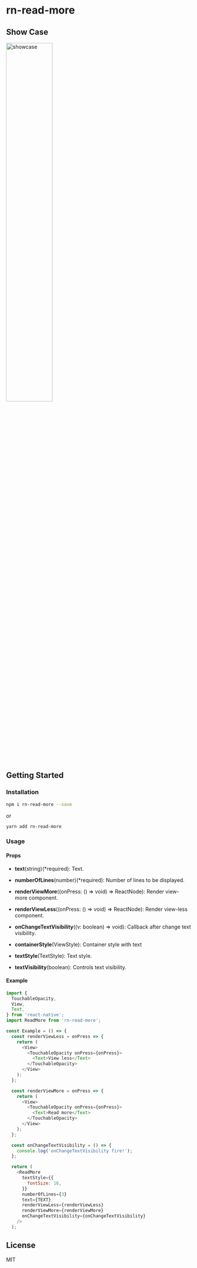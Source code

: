 # rn-read-more

## Show Case
<img src="https://raw.githubusercontent.com/barrsan/rn-read-more/master/showcase.gif" alt="showcase" width="50%">

## Getting Started

### Installation

```bash
npm i rn-read-more --save
```

or

```bash
yarn add rn-read-more
```

### Usage


#### Props

- **text**(string)(*required): Text.

- **numberOfLines**(number)(*required): Number of lines to be displayed.

- **renderViewMore**((onPress: () => void) => ReactNode): Render view-more component.

- **renderViewLess**((onPress: () => void) => ReactNode): Render view-less component.

- **onChangeTextVisibility**((v: boolean) => void): Callback after change text visibility.

- **containerStyle**(ViewStyle): Container style with text

- **textStyle**(TextStyle): Text style.

- **textVisibility**(boolean): Controls text visibility.

#### Example

```javascript
import {
  TouchableOpacity,
  View,
  Text,
} from 'react-native';
import ReadMore from 'rn-read-more';

const Example = () => {
  const renderViewLess = onPress => {
    return (
      <View>
        <TouchableOpacity onPress={onPress}>
          <Text>View less</Text>
        </TouchableOpacity>
      </View>
    );
  };

  const renderViewMore = onPress => {
    return (
      <View>
        <TouchableOpacity onPress={onPress}>
          <Text>Read more</Text>
        </TouchableOpacity>
      </View>
    );
  };

  const onChangeTextVisibility = () => {
    console.log('onChangeTextVisibility fire!');
  };

  return (
    <ReadMore
      textStyle={{
        fontSize: 16,
      }}
      numberOfLines={3}
      text={TEXT}
      renderViewLess={renderViewLess}
      renderViewMore={renderViewMore}
      onChangeTextVisibility={onChangeTextVisibility}
    />
  );
```

## License

MIT
